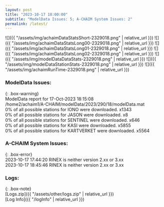 ```yaml
---
layout: post
title: "2023-10-17 18:00:00"
subtitle: "ModelData Issues: 5; A-CHAIM System Issues: 2"
permalink: /latest/
---
```


![]({{ "/assets/img/achaimDataStatsShort-2329018.png" | relative_url }})
![]({{ "/assets/img/achaimDataStatsLong00-2329018.png" | relative_url }})
![]({{ "/assets/img/achaimDataStatsLong01-2329018.png" | relative_url }})
![]({{ "/assets/img/achaimDataStatsLong02-2329018.png" | relative_url }})
![]({{ "/assets/img/modelDataDataStats-2329018.png" | relative_url }})
![]({{ "/assets/img/modelDataStationStats-2329018.png" | relative_url }})
![]({{ "/assets/img/achaimRunTime-2329018.png" | relative_url }})


### ModelData Issues:  
  
{: .box-warning}  
 ModelData report for 17-Oct-2023 18:15:08   
 /home2/achaim1/A-CHAIM/modelData/2023/290/18/modelData.mat   
 0% of all possible stations for IONO were downloaded. x1343   
 0% of all possible stations for JASON were downloaded. x8   
 0% of all possible stations for SENTINEL were downloaded. x646   
 0% of all possible stations for KASI were downloaded. x5855   
 0% of all possible stations for KARTVERKET were downloaded. x5564   
  
### A-CHAIM System Issues:  
  
{: .box-error}  
2023-10-17 17:44:20 RINEX is neither version 2.xx or 3.xx  
2023-10-17 18:45:46 RINEX is neither version 2.xx or 3.xx  

### Logs:  
  
{: .box-note}  
[Logs.zip]({{ "/assets/other/logs.zip" | relative_url }})  
[Log Info]({{ "/logInfo" | relative_url }})  
